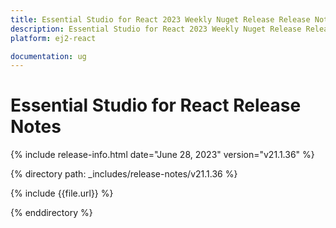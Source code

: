 ```yaml
---
title: Essential Studio for React 2023 Weekly Nuget Release Release Notes  
description: Essential Studio for React 2023 Weekly Nuget Release Release Notes   
platform: ej2-react

documentation: ug
---
```


# Essential Studio for React  Release Notes  

{% include release-info.html date="June 28, 2023"  version="v21.1.36" %} 

{% directory path: _includes/release-notes/v21.1.36 %}

{% include {{file.url}} %}

{% enddirectory %}


